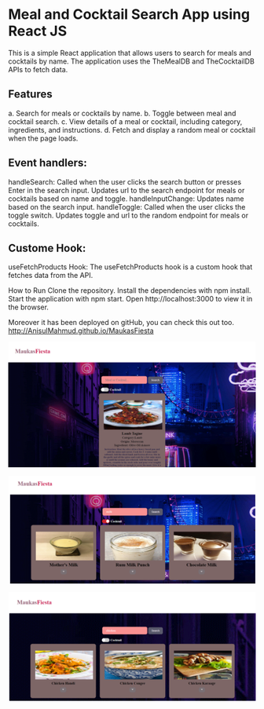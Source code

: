 # Meal and Cocktail Search App using React JS
This is a simple React application that allows users to search for meals and cocktails by name. The application uses the TheMealDB and TheCocktailDB APIs to fetch data.

## Features
a. Search for meals or cocktails by name.
b. Toggle between meal and cocktail search.
c. View details of a meal or cocktail, including category, ingredients, and instructions.
d. Fetch and display a random meal or cocktail when the page loads.



## Event handlers:
handleSearch: Called when the user clicks the search button or presses Enter in the search input. Updates url to the search endpoint for meals or cocktails based on name and toggle.
handleInputChange: Updates name based on the search input.
handleToggle: Called when the user clicks the toggle switch. Updates toggle and url to the random endpoint for meals or cocktails.

## Custome Hook:
useFetchProducts Hook: The useFetchProducts hook is a custom hook that fetches data from the API.



How to Run
Clone the repository.
Install the dependencies with npm install.
Start the application with npm start.
Open http://localhost:3000 to view it in the browser.

Moreover it has been deployed on gitHub, you can check this out too.
http://AnisulMahmud.github.io/MaukasFiesta



![alt text](image.png)



![alt text](image-1.png)


![alt text](image-2.png)
